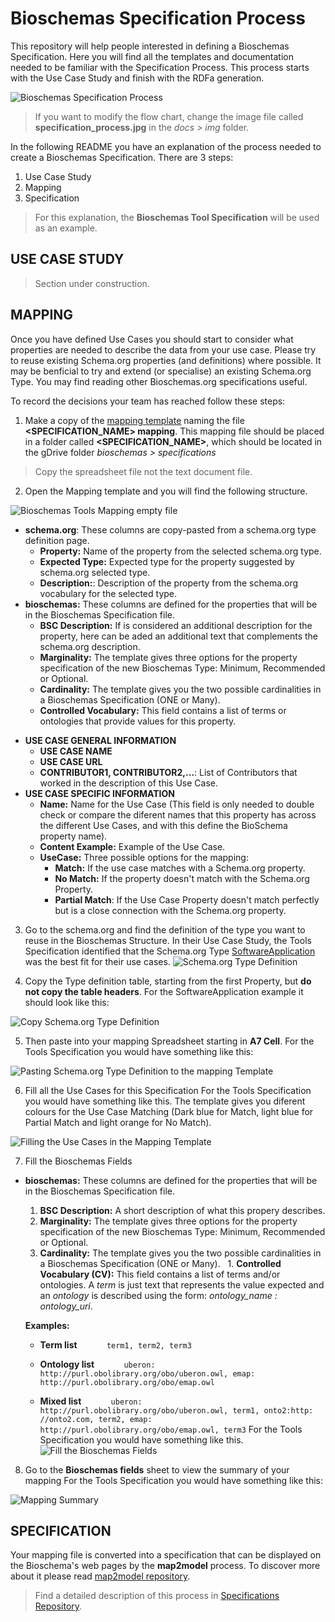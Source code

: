 # Bioschemas Specification Process
This repository will help people interested in defining a Bioschemas Specification. Here you will find all the templates and documentation needed to be familiar with the Specification Process. This process starts with the Use Case Study and finish with the RDFa generation.

![Bioschemas Specification Process](../master/docs/img/specification_process.jpg)
> If you want to modify the flow chart, change the image file called **specification_process.jpg** in the *docs > img* folder.


In the following README you have an explanation of the process needed to create a Bioschemas Specification. There are 3 steps:
1. Use Case Study
1. Mapping
1. Specification

> For this explanation, the **Bioschemas Tool Specification** will be used as an example.

## USE CASE STUDY
> Section under construction.

## MAPPING

Once you have defined Use Cases you should start to consider what properties are needed to describe the data from your use case. Please try to reuse existing Schema.org properties (and definitions) where possible. It may be benficial to try and extend (or specialise) an existing Schema.org Type.  You may find reading other Bioschemas.org specifications useful.

To record the decisions your team has reached follow these steps:

1. Make a copy of the [mapping template](https://drive.google.com/open?id=0Bw_p-HKWUjHoQ2RkUUthWVd3RG8) naming the file **<SPECIFICATION_NAME> mapping**. This mapping file should be placed in a folder called **<SPECIFICATION_NAME>**, which should be located in the gDrive folder *bioschemas > specifications*
  > Copy the spreadsheet file not the text document file.

2. Open the Mapping template and you will find the following structure.

![Bioschemas Tools Mapping empty file](../master/docs/img/mapping_empty_file.png)
  + **schema.org**: These columns are copy-pasted from a schema.org type definition page.
    - **Property:** Name of the property from the selected schema.org type.
    - **Expected Type:** Expected type for the property suggested by schema.org selected type.
    - **Description:**: Description of the property from the schema.org vocabulary for the selected type.
  + **bioschemas:** These columns are defined for the properties that will be in the Bioschemas Specification file.
    - **BSC Description:** If is considered an additional description for the property, here can be aded an additional text that complements the schema.org description.
    - **Marginality:** The template gives three options for the property specification of the new Bioschemas Type: Minimum, Recommended or Optional. 
    - **Cardinality:**	The template gives you the two possible cardinalities in a Bioschemas Specification (ONE or Many).
    - **Controlled Vocabulary:** 
      This field contains a list of terms or ontologies that provide values for this property.
      
  - **USE CASE GENERAL INFORMATION**
    + **USE CASE NAME**
    + **USE CASE URL**
    + **CONTRIBUTOR1, CONTRIBUTOR2,...**: List of Contributors that worked in the description of this Use Case.
  - **USE CASE SPECIFIC INFORMATION** 
    + **Name:** Name for the Use Case (This field is only needed to double check or compare the diferent names that this property has across the different Use Cases, and with this define the BioSchema property name).
    + **Content Example:** Example of the Use Case.
    + **UseCase:** Three possible options for the mapping: 
      - **Match:** If the use case matches with a Schema.org property.
      - **No Match:** If the property doesn't match with the Schema.org Property.
      - **Partial Match**: If the Use Case Property doesn't match perfectly but is a close connection with the Schema.org property.
      
3. Go to the schema.org and find the definition of the type you want to reuse in the Bioschemas Structure.
In their Use Case Study, the Tools Specification identified that the Schema.org Type [SoftwareApplication](http://schema.org/SoftwareApplication) was the best fit for their use cases.
![Schema.org Type Definition](../master/docs/img/schema_org_type.png)

4. Copy the Type definition table, starting from the first Property, but **do not copy the table headers**.
For the SoftwareApplication example it should look like this:

![Copy Schema.org Type Definition](../master/docs/img/schema_org_type_copy.png)

5. Then paste into your mapping Spreadsheet starting in **A7 Cell**.
For the Tools Specification you would have something like this:

![Pasting Schema.org Type Definition to the mapping Template](../master/docs/img/schema_org_paste_template.png)


6. Fill all the Use Cases for this Specification
For the Tools Specification you would have something like this. The template gives you diferent colours for the Use Case Matching (Dark blue for Match, light blue for Partial Match and light orange for No Match).

![Filling the Use Cases in the Mapping Template](../master/docs/img/fill_mapping_template_UC.png)

7. Fill the Bioschemas Fields
  + **bioschemas:** These columns are defined for the properties that will be in the Bioschemas Specification file.
    1. **BSC Description:** A short description of what this propery describes.
    1. **Marginality:** The template gives three options for the property specification of the new Bioschemas Type: Minimum, Recommended or Optional. 
    1. **Cardinality:**	The template gives you the two possible cardinalities in a Bioschemas Specification (ONE or Many).
    1. **Controlled Vocabulary (CV):**  This field contains a list of terms and/or ontologies. A *term* is just text that represents the value expected and an *ontology* is described using the form: *ontology_name : ontology_uri*.

      **Examples:**

      - **Term list**
            ```term1, term2, term3```

      - **Ontology list**
            ```uberon: http://purl.obolibrary.org/obo/uberon.owl, emap: http://purl.obolibrary.org/obo/emap.owl```

      - **Mixed list**
            ```uberon: http://purl.obolibrary.org/obo/uberon.owl, term1, onto2:http: //onto2.com, term2, emap: http://purl.obolibrary.org/obo/emap.owl, term3``` 
            For the Tools Specification you would have something like this.
               ![Fill the Bioschemas Fields](../master/docs/img/bioschemas_mapping.png)

8. Go to the **Bioschemas fields** sheet to view the summary of your mapping
For the Tools Specification you would have something like this:

![Mapping Summary](../master/docs/img/mapping_summary.png)


## SPECIFICATION

Your mapping file is converted into a specification that can be displayed on the Bioschema's web pages by the **map2model** process. To discover more about it please read [map2model repository](https://github.com/BioSchemas/map2model).


>Find a detailed description of this process in [Specifications Repository](https://github.com/BioSchemas/specifications).

